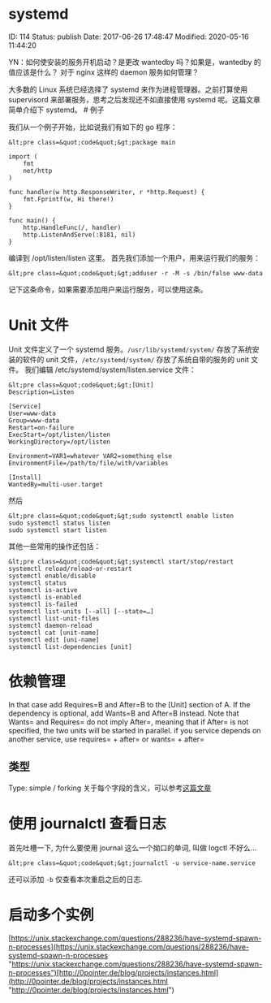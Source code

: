 # systemd


ID: 114
Status: publish
Date: 2017-06-26 17:48:47
Modified: 2020-05-16 11:44:20


YN：如何使安装的服务开机启动？是更改 wantedby 吗？如果是，wantedby 的值应该是什么？ 对于 nginx 这样的 daemon 服务如何管理？


大多数的 Linux 系统已经选择了 systemd 来作为进程管理器。之前打算使用 supervisord 来部署服务，思考之后发现还不如直接使用 systemd 呢。这篇文章简单介绍下 systemd。 # 例子

我们从一个例子开始，比如说我们有如下的 go 程序：

```
&lt;pre class=&quot;code&quot;&gt;package main

import (
    fmt
    net/http
)

func handler(w http.ResponseWriter, r *http.Request) {
    fmt.Fprintf(w, Hi there!)
}

func main() {
    http.HandleFunc(/, handler)
    http.ListenAndServe(:8181, nil)
}
```

编译到 /opt/listen/listen 这里。 首先我们添加一个用户，用来运行我们的服务：

```
&lt;pre class=&quot;code&quot;&gt;adduser -r -M -s /bin/false www-data
```

记下这条命令，如果需要添加用户来运行服务，可以使用这条。 





# Unit 文件

Unit 文件定义了一个 systemd 服务。`/usr/lib/systemd/system/` 存放了系统安装的软件的 unit 文件，`/etc/systemd/system/` 存放了系统自带的服务的 unit 文件。 我们编辑 /etc/systemd/system/listen.service 文件： 

```
&lt;pre class=&quot;code&quot;&gt;[Unit]
Description=Listen

[Service]
User=www-data
Group=www-data
Restart=on-failure
ExecStart=/opt/listen/listen
WorkingDirectory=/opt/listen

Environment=VAR1=whatever VAR2=something else
EnvironmentFile=/path/to/file/with/variables

[Install]
WantedBy=multi-user.target
```

然后

```
&lt;pre class=&quot;code&quot;&gt;sudo systemctl enable listen
sudo systemctl status listen
sudo systemctl start listen
```

其他一些常用的操作还包括：

```
&lt;pre class=&quot;code&quot;&gt;systemctl start/stop/restart    
systemctl reload/reload-or-restart  
systemctl enable/disable    
systemctl status    
systemctl is-active 
systemctl is-enabled
systemctl is-failed
systemctl list-units [--all] [--state=…]    
systemctl list-unit-files
systemctl daemon-reload 
systemctl cat [unit-name]   
systemctl edit [uni-name]
systemctl list-dependencies [unit]
```







# 依赖管理

In that case add Requires=B and After=B to the [Unit] section of A. If the dependency is optional, add Wants=B and After=B instead. Note that Wants= and Requires= do not imply After=, meaning that if After= is not specified, the two units will be started in parallel. if you service depends on another service, use requires= + after= or wants= + after= 

## 类型

Type: simple / forking 关于每个字段的含义，可以参考[这篇文章](https://www.digitalocean.com/community/tutorials/understanding-systemd-units-and-unit-files "https://www.digitalocean.com/community/tutorials/understanding-systemd-units-and-unit-files")





# 使用 journalctl 查看日志

首先吐槽一下, 为什么要使用 journal 这么一个拗口的单词, 叫做 logctl 不好么… 

```
&lt;pre class=&quot;code&quot;&gt;journalctl -u service-name.service
```

还可以添加 `-b` 仅查看本次重启之后的日志. 



# 启动多个实例

[https://unix.stackexchange.com/questions/288236/have-systemd-spawn-n-processes](https://unix.stackexchange.com/questions/288236/have-systemd-spawn-n-processes "https://unix.stackexchange.com/questions/288236/have-systemd-spawn-n-processes")[http://0pointer.de/blog/projects/instances.html](http://0pointer.de/blog/projects/instances.html "http://0pointer.de/blog/projects/instances.html")